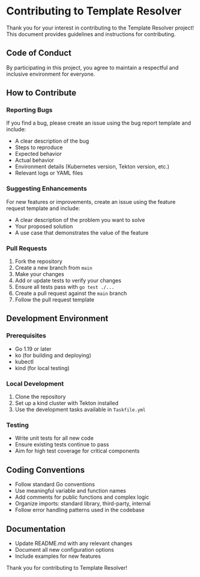 # Contributing to Template Resolver

Thank you for your interest in contributing to the Template Resolver project! This document provides guidelines and instructions for contributing.

## Code of Conduct

By participating in this project, you agree to maintain a respectful and inclusive environment for everyone.

## How to Contribute

### Reporting Bugs

If you find a bug, please create an issue using the bug report template and include:

- A clear description of the bug
- Steps to reproduce
- Expected behavior
- Actual behavior
- Environment details (Kubernetes version, Tekton version, etc.)
- Relevant logs or YAML files

### Suggesting Enhancements

For new features or improvements, create an issue using the feature request template and include:

- A clear description of the problem you want to solve
- Your proposed solution
- A use case that demonstrates the value of the feature

### Pull Requests

1. Fork the repository
2. Create a new branch from `main`
3. Make your changes
4. Add or update tests to verify your changes
5. Ensure all tests pass with `go test ./...`
6. Create a pull request against the `main` branch
7. Follow the pull request template

## Development Environment

### Prerequisites

- Go 1.19 or later
- ko (for building and deploying)
- kubectl
- kind (for local testing)

### Local Development

1. Clone the repository
2. Set up a kind cluster with Tekton installed
3. Use the development tasks available in `Taskfile.yml`

### Testing

- Write unit tests for all new code
- Ensure existing tests continue to pass
- Aim for high test coverage for critical components

## Coding Conventions

- Follow standard Go conventions
- Use meaningful variable and function names
- Add comments for public functions and complex logic
- Organize imports: standard library, third-party, internal
- Follow error handling patterns used in the codebase

## Documentation

- Update README.md with any relevant changes
- Document all new configuration options
- Include examples for new features

Thank you for contributing to Template Resolver!